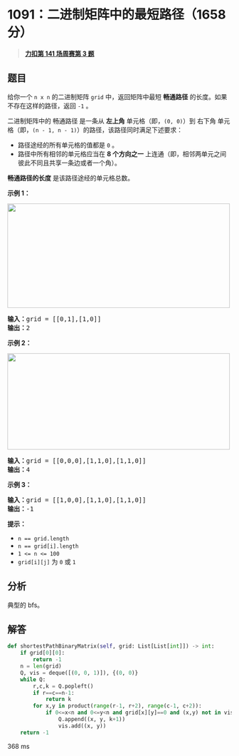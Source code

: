 # 1091：二进制矩阵中的最短路径（1658 分）


> <u>**[力扣第 141 场周赛第 3 题](https://leetcode.cn/problems/shortest-path-in-binary-matrix/)**</u>

## 题目

<p>给你一个 <code>n x n</code> 的二进制矩阵 <code>grid</code> 中，返回矩阵中最短 <strong>畅通路径</strong> 的长度。如果不存在这样的路径，返回 <code>-1</code> 。</p>

<p>二进制矩阵中的 畅通路径 是一条从 <strong>左上角</strong> 单元格（即，<code>(0, 0)</code>）到 右下角 单元格（即，<code>(n - 1, n - 1)</code>）的路径，该路径同时满足下述要求：</p>

<ul>
<li>路径途经的所有单元格的值都是 <code>0</code> 。</li>
<li>路径中所有相邻的单元格应当在 <strong>8 个方向之一</strong> 上连通（即，相邻两单元之间彼此不同且共享一条边或者一个角）。</li>
</ul>

<p><strong>畅通路径的长度</strong> 是该路径途经的单元格总数。</p>



<p><strong>示例 1：</strong></p>
<img alt="" src="https://assets.leetcode.com/uploads/2021/02/18/example1_1.png" style="width: 500px; height: 234px;" />
<pre>
<strong>输入：</strong>grid = [[0,1],[1,0]]
<strong>输出：</strong>2
</pre>

<p><strong>示例 2：</strong></p>
<img alt="" src="https://assets.leetcode.com/uploads/2021/02/18/example2_1.png" style="height: 216px; width: 500px;" />
<pre>
<strong>输入：</strong>grid = [[0,0,0],[1,1,0],[1,1,0]]
<strong>输出：</strong>4
</pre>

<p><strong>示例 3：</strong></p>

<pre>
<strong>输入：</strong>grid = [[1,0,0],[1,1,0],[1,1,0]]
<strong>输出：</strong>-1
</pre>



<p><strong>提示：</strong></p>

<ul>
<li><code>n == grid.length</code></li>
<li><code>n == grid[i].length</code></li>
<li><code>1 &lt;= n &lt;= 100</code></li>
<li><code>grid[i][j]</code> 为 <code>0</code> 或 <code>1</code></li>
</ul>


## 分析

典型的 bfs。

## 解答


```python
def shortestPathBinaryMatrix(self, grid: List[List[int]]) -> int:
	if grid[0][0]:
		return -1
	n = len(grid)
	Q, vis = deque([(0, 0, 1)]), {(0, 0)}
	while Q:
		r,c,k = Q.popleft()
		if r==c==n-1:
			return k
		for x,y in product(range(r-1, r+2), range(c-1, c+2)):
			if 0<=x<n and 0<=y<n and grid[x][y]==0 and (x,y) not in vis:
				Q.append((x, y, k+1))
				vis.add((x, y))
	return -1
```

368 ms
